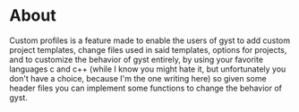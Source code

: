 # About
Custom profiles is a feature made to enable the users of gyst to add custom project templates, change files used in said templates, options for projects, and to customize the behavior of gyst entirely, by using your favorite languages c and c++ (while I know you might hate it, but unfortunately you don't have a choice, because I'm the one writing here) so given some header files you can implement some functions to change the behavior of gyst.  